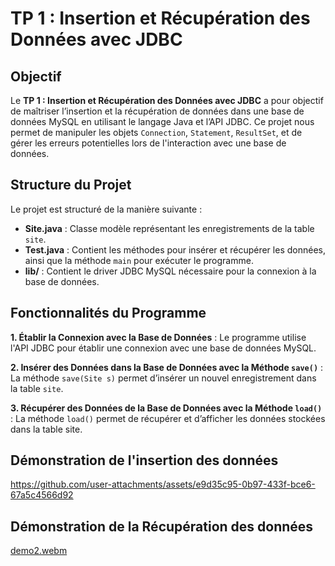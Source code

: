 # TP 1 : Insertion et Récupération des Données avec JDBC

## Objectif

Le **TP 1 : Insertion et Récupération des Données avec JDBC** a pour objectif de maîtriser l’insertion et la récupération de données dans une base de données MySQL en utilisant le langage Java et l’API JDBC. Ce projet nous permet de manipuler les objets `Connection`, `Statement`, `ResultSet`, et de gérer les erreurs potentielles lors de l'interaction avec une base de données. 

## Structure du Projet

Le projet est structuré de la manière suivante :

  - **Site.java** : Classe modèle représentant les enregistrements de la table `site`.
  - **Test.java** : Contient les méthodes pour insérer et récupérer les données, ainsi que la méthode `main` pour exécuter le programme.
  - **lib/** : Contient le driver JDBC MySQL nécessaire pour la connexion à la base de données.


## Fonctionnalités du Programme

 **1. Établir la Connexion avec la Base de Données** :
Le programme utilise l'API JDBC pour établir une connexion avec une base de données MySQL. 

 **2. Insérer des Données dans la Base de Données avec la Méthode `save()`** :
La méthode `save(Site s)` permet d’insérer un nouvel enregistrement dans la table `site`. 

 **3. Récupérer des Données de la Base de Données avec la Méthode `load()`** :
La méthode `load()` permet de récupérer et d’afficher les données stockées dans la table site.


## Démonstration de l'insertion des données

https://github.com/user-attachments/assets/e9d35c95-0b97-433f-bce6-67a5c4566d92


## Démonstration de la Récupération des données

[demo2.webm](https://github.com/user-attachments/assets/55ae6de0-b18b-4909-b784-4dbcbb646e29)


